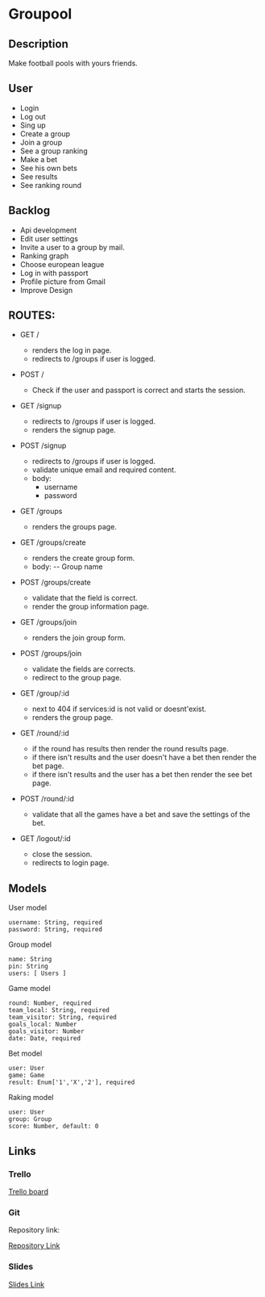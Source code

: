 # Groupool


## Description

Make football pools with yours friends.


## User 

- Login
- Log out
- Sing up
- Create a group
- Join a group
- See a group ranking
- Make a bet
- See his own bets
- See results
- See ranking round


## Backlog

- Api development
- Edit user settings
- Invite a user to a group by mail.
- Ranking graph
- Choose european league
- Log in with passport
- Profile picture from Gmail
- Improve Design


## ROUTES:

- GET /
  - renders the log in page.
  - redirects to  /groups if user is logged. 

- POST  /
  - Check if the user and passport is correct and starts the session.

- GET /signup
  - redirects to  /groups if user is logged. 
  - renders the signup page.

- POST /signup
  - redirects to  /groups if user is logged. 
  - validate unique email and required content.
  - body:
    - username
    - password

- GET /groups
  - renders the groups page.

- GET  /groups/create
  - renders the create group form. 
  - body:
    -- Group name 

- POST /groups/create
  - validate that the field is correct. 
  - render the group information page.

- GET /groups/join
  - renders the join group form.

- POST /groups/join
  - validate the fields are corrects. 
  - redirect to the group page.

- GET /group/:id
  - next to 404 if services:id is not valid or doesnt'exist.
  - renders the group  page.

- GET /round/:id
  - if the round has results then render the round results page. 
  - if there isn't results and the user doesn't have a bet then render the bet page.
  - if there isn't results and the user has a bet then render the see bet page.

- POST /round/:id
  - validate that all the games have a bet and save the settings of the bet.  

- GET /logout/:id
  - close the session.
  - redirects to login page. 

    
## Models


User model

```
username: String, required
password: String, required 

```

Group model

```
name: String
pin: String
users: [ Users ]

```

Game model

```
round: Number, required
team_local: String, required
team_visitor: String, required
goals_local: Number
goals_visitor: Number
date: Date, required
```

Bet model

```
user: User 
game: Game
result: Enum['1','X','2'], required

```

Raking model 

```
user: User
group: Group
score: Number, default: 0

```


## Links


### Trello

[Trello board](<https://trello.com/b/JLvNM127/modulo2>)


### Git

Repository link:

[Repository Link](<https://github.com/gusbe/groupool>)


### Slides

[Slides Link](https://docs.google.com/)
